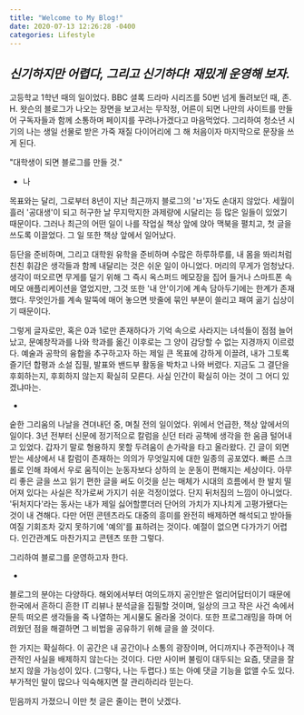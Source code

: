 ```yaml
---
title: "Welcome to My Blog!"
date: 2020-07-13 12:26:28 -0400
categories: Lifestyle
---
```


*신기하지만 어렵다, 그리고 신기하다! 재밌게 운영해 보자.*
-

고등학교 1학년 때의 일이었다. BBC 셜록 드라마 시리즈를 50번 넘게 돌려보던 때, 존. H. 왓슨의 블로그가 나오는 장면을 보고서는 무작정, 어른이 되면 나만의 사이트를 만들어 구독자들과 함께 소통하며 페이지를 꾸려나가겠다고 마음먹었다. 그리하여 청소년 시기의 나는 생일 선물로 받은 가죽 재질 다이어리에 그 해 처음이자 마지막으로 문장을 쓰게 된다.

 "대학생이 되면 블로그를 만들 것."

- 나

 목표와는 달리, 그로부터 8년이 지난 최근까지 블로그의 'ㅂ'자도 손대지 않았다. 세월이 흘러 '공대생'이 되고 허구한 날 무지막지한 과제량에 시달리는 등 많은 일들이 있었기 때문이다. 그러나 최근의 어떤 일이 나를 작업실 책상 앞에 앉아 맥북을 펼치고, 첫 글을 쓰도록 이끌었다. 그 일 또한 책상 앞에서 일어났다.

 등단을 준비하며, 그리고 대학원 유학을 준비하며 수많은 하루하루를, 내 몸을 똬리처럼 친친 휘감은 생각들과 함께 내달리는 것은 쉬운 일이 아니었다. 머리의 무게가 엄청났다. 생각이 떠오르면 무게를 덜기 위해 그 즉시 옥스퍼드 메모장을 집어 들거나 스마트폰 속 메모 애플리케이션을 열었지만, 그것 또한 '내 안'이기에 계속 담아두기에는 한계가 존재했다. 무엇인가를 계속 말뚝에 매어 놓으면 밧줄에 묶인 부분이 쓸리고 패여 곪기 십상이기 때문이다.

 그렇게 글자로만, 혹은 0과 1로만 존재하다가 기억 속으로 사라지는 녀석들이 점점 늘어났고, 문예창작과를 나와 학과를 옮긴 이후로는 그 양이 감당할 수 없는 지경까지 이르렀다. 예술과 공학의 융합을 추구하고자 하는 제일 큰 목표에 강하게 이끌려, 내가 그토록 즐기던 합평과 소설 집필, 발표와 밴드부 활동을 박차고 나와 버렸다. 지금도 그 결단을 후회하는지, 후회하지 않는지 확실히 모른다. 사실 인간이 확실히 아는 것이 그 어디 있겠냐마는.

-

 숱한 그리움의 나날을 견뎌내던 중, 며칠 전의 일이었다. 위에서 언급한, 책상 앞에서의 일이다. 3년 전부터 신문에 정기적으로 칼럼을 싣던 터라 공책에 생각을 한 움큼 털어내고 있었다. 갑자기 말로 형용하지 못할 두려움이 손가락을 타고 올라왔다. 긴 글이 외면받는 세상에서 내 칼럼이 존재하는 의의가 무엇일지에 대한 일종의 공포였다. 빠른 스크롤로 인해 좌에서 우로 움직이는 눈동자보다 상하의 눈 운동이 편해지는 세상이다. 아무리 좋은 글을 쓰고 읽기 편한 글을 써도 이것을 싣는 매체가 시대의 흐름에서 한 발치 떨어져 있다는 사실은 작가로써 가지기 쉬운 걱정이었다. 단지 뒤처짐의 느낌이 아니었다. '뒤처지다'라는 동사는 내가 제일 싫어할뿐더러 단어의 가치가 지나치게 고평가됐다는 것이 내 견해다. 다만 어떤 콘텐츠라도 대중의 흥미를 완전히 배제하면 해석되고 받아들여질 기회조차 갖지 못하기에 '예의'를 표하려는 것이다. 예절이 없으면 다가가기 어렵다. 인간관계도 마찬가지고 콘텐츠 또한 그렇다.

 그리하여 블로그를 운영하고자 한다.

-

 블로그의 분야는 다양하다. 해외에서부터 여의도까지 공인받은 얼리어답터이기 때문에 한국에서 흔하디 흔한 IT 리뷰나 분석글을 집필할 것이며, 일상의 크고 작은 사건 속에서 문득 떠오른 생각들을 죽 나열하는 게시물도 올라올 것이다. 또한 프로그래밍을 하며 어려웠던 점을 해결하면 그 비법을 공유하기 위해 글을 쓸 것이다. 

 한 가지는 확실하다. 이 공간은 내 공간이나 소통의 광장이며, 어디까지나 주관적이나 객관적인 사실을 배제하지 않는다는 것이다. 다만 사이버 불링이 대두되는 요즘, 댓글을 잘 보지 않을 가능성이 있다. (그렇다, 나는 두렵다.) 또는 아예 댓글 기능을 없앨 수도 있다. 부가적인 말이 많으나 익숙해지면 잘 관리하리라 믿는다.

 믿음까지 가졌으니 이만 첫 글은 줄이는 편이 낫겠다.
